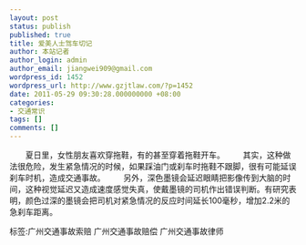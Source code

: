 ```yaml
---
layout: post
status: publish
published: true
title: 爱美人士驾车切记
author: 本站记者
author_login: admin
author_email: jiangwei909@gmail.com
wordpress_id: 1452
wordpress_url: http://www.gzjtlaw.com/?p=1452
date: 2011-05-29 09:30:28.000000000 +08:00
categories:
- 交通常识
tags: []
comments: []
---
```

　　夏日里，女性朋友喜欢穿拖鞋，有的甚至穿着拖鞋开车。　　其实，这种做法很危险，发生紧急情况的时候，如果踩油门或刹车时拖鞋不跟脚，很有可能延误刹车时机，造成交通事故。　　另外，深色墨镜会延迟眼睛把影像传到大脑的时间，这种视觉延迟又造成速度感觉失真，使戴墨镜的司机作出错误判断。有研究表明，颜色过深的墨镜会把司机对紧急情况的反应时间延长100毫秒，增加2.2米的急刹车距离。标签:广州交通事故索赔 广州交通事故赔偿 广州交通事故律师
